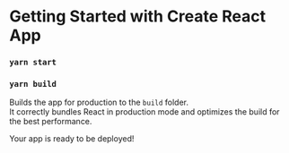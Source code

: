 # Getting Started with Create React App




### `yarn start`




### `yarn build`

Builds the app for production to the `build` folder.\
It correctly bundles React in production mode and optimizes the build for the best performance.

Your app is ready to be deployed!






















